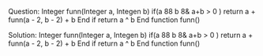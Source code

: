 Question: 
Integer funn(Integer a, Integen b)
if(a 88 b 8& a+b > 0 )
return a + funn(a - 2, b - 2) + b
End if
return a ^ b
End function funn()

Solution:
Integer funn(Integer a, Integen b)
if(a 88 b 8& a+b > 0 )
return a + funn(a - 2, b - 2) + b
End if
return a ^ b
End function funn()
